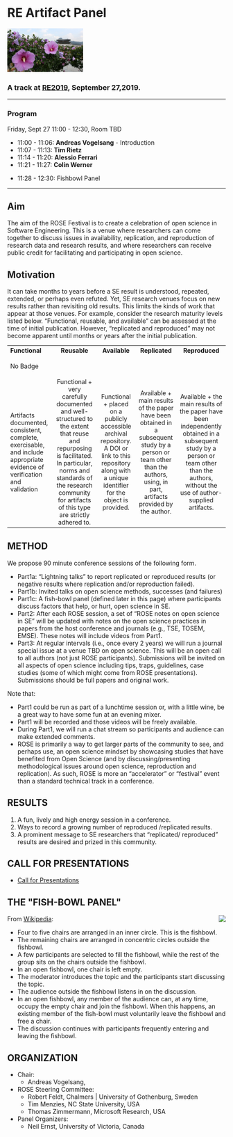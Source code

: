 # RE Artifact Panel

<img height=100px src="1024px-KOCIS_Korea_Mugunghwa_Gwanhwamun_06_(9491022209).jpg">

### A track at [RE2019](http://re19.ajou.ac.kr), September 27,2019.

_____

### Program

Friday, Sept 27
11:00 - 12:30, Room TBD

* 11:00 - 11:06: **Andreas Vogelsang** - Introduction 
* 11:07 - 11:13: **Tim Rietz**
* 11:14 - 11:20: **Alessio Ferrari**
* 11:21 - 11:27: **Colin Werner**
<!--* 11:28 - 11:34: 
* 11:35 - 11:41: 
* 11:42 - 11:48:
* 11:49 - 11:55:-->
* 11:28 - 12:30: Fishbowl Panel
_____

## Aim

The aim of the ROSE Festival is to create a celebration of open science in Software Engineering. This is a venue where researchers can come together to discuss issues in availability, replication, and reproduction of research data and research results, and where researchers can receive public credit for facilitating and participating in open science.

## Motivation

It can take months to years before a SE result is understood, repeated, extended, or perhaps even refuted. Yet, SE research venues focus on new results rather than revisiting old results. This limits the kinds of work that appear at those venues. For example, consider the research maturity levels listed below. “Functional, reusable, and available” can be assessed at the time of initial publication. However, “replicated and reproduced” may not become apparent until months or years after the initial publication.

<table>
<thead></thead>
<tbody(s)>
<tr><td><strong>Functional</strong>	</td><td align="center"> <strong>Reusable</strong> </td><td align="center"> <strong>Available</strong></td><td align="center"> <strong>Replicated</strong> </td><td align="center"> <strong>Reproduced</strong> </td></tr>
<tr><td>No Badge </td><td align="center"> <dl><img src="https://2019.icse-conferences.org/getImage/orig/red.jpg" alt=""></dl>  </td><td align="center"> <dl><img src="https://2019.icse-conferences.org/getImage/orig/green.jpg" alt=""></dl>	   </td><td align="center">  <dl><img src="https://2019.icse-conferences.org/getImage/orig/blue.jpg" alt=""></dl> </td><td align="center">  <dl><img src="https://2019.icse-conferences.org/getImage/orig/deepBlue.jpg" alt=""></dl> </td></tr>
<tr><td> <!--Functional--> Artifacts documented, consistent, complete, exercisable, and include appropriate evidence of verification and validation </td><td align="center"> <!--Reusable--> Functional + very carefully documented and well-structured to the extent that reuse and repurposing is facilitated. In particular, norms and standards of the research community for artifacts of this type are strictly adhered to. </td><td align="center"> <!--Available-->  Functional + placed on a publicly accessible archival repository. A DOI or link to this repository along with a unique identifier for the object is provided. </td><td align="center"> <!--Replicated--> Available + main results of the paper have been obtained in a subsequent study by a person or team other than the authors, using, in part, artifacts provided by the author. </td><td align="center"> <!--Reproduced--> Available + the main results of the paper have been independently obtained in a subsequent study by a person or team other than the authors, without the use of author-supplied artifacts.</td></tr>
</tbody>
</table>

## METHOD

We propose 90 minute conference sessions of the following form. 

- Part1a: “Lightning talks” to report replicated or reproduced results (or negative results where replication and/or reproduction failed).
- Part1b: Invited talks on open science methods, successes (and failures)
- Part1c: A fish-bowl panel  (defined later in this page) where participants discuss factors that help, or hurt, open science in SE. 
- Part2: After each ROSE session, a set of “ROSE notes on open science in SE” will be updated with notes on the open science practices in papers from the host conference and journals (e.g., TSE, TOSEM, EMSE).  These notes will include videos from Part1.
- Part3:  At regular intervals (i.e., once every 2 years) we will run a journal special issue at a venue TBD on open science. This will be an open call to all authors (not just ROSE participants). Submissions will be invited on all aspects of open science including tips, traps, guidelines, case studies (some of which might come from ROSE presentations). Submissions should be full papers and original work.

Note that:
- Part1 could be run as part of a lunchtime session or, with a little wine, be a great way to have some fun at an evening mixer.  
- Part1 will be recorded and those videos will be freely available.
- During Part1, we will run a chat stream so participants and audience can make extended comments.   
- ROSE is primarily a way to get larger parts of the community to see, and perhaps use, an open science mindset by showcasing studies that have benefited from Open Science (and by discussing/presenting methodological issues around open science, reproduction and replication).  As such, ROSE is more an “accelerator” or “festival” event than a standard technical track in a conference.

## RESULTS

1. A fun, lively and high energy session in a conference.
2. Ways to record a growing number of reproduced /replicated results.
3. A prominent message to SE researchers that “replicated/ reproduced” results are desired and prized in this community.

## CALL FOR PRESENTATIONS

- [Call for Presentations](cfp.md)

## THE "FISH-BOWL PANEL"

 <img src="etc/img/fish.png" align=right>
 
 From [Wikipedia](http://en.wikipedia.org/wiki/Fishbowl_(conversation)):

- Four to five chairs are arranged in an inner circle. This is the fishbowl. 
- The remaining chairs are arranged in concentric circles outside the fishbowl.
- A few participants are selected to fill the fishbowl, while the rest of the group sits on the chairs outside the fishbowl. 
- In an open fishbowl, one chair is left empty. 
- The moderator introduces the topic and the participants start discussing the topic.
- The audience outside the fishbowl listens in on the discussion. 
- In an open fishbowl, any member of the audience can, at any time, occupy the empty chair and join the fishbowl. When this happens, an existing member of the fish-bowl must voluntarily leave the fishbowl and free a chair. 
- The discussion continues with participants frequently entering and leaving the fishbowl.  

## ORGANIZATION

- Chair:
     - Andreas Vogelsang, 
- ROSE Steering Committee:
     - Robert Feldt,	Chalmers | University of Gothenburg, Sweden
     - Tim Menzies, NC State University, USA
     - Thomas	Zimmermann,	Microsoft Research, USA
- Panel Organizers:
     - Neil	Ernst,	University of Victoria, Canada
 

